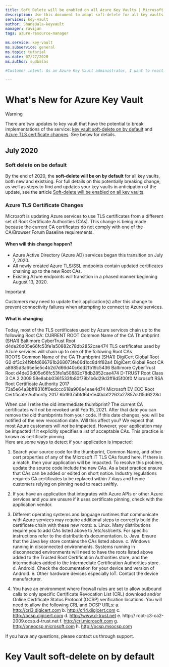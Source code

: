 ```yaml
---
title: Soft Delete will be enabled on all Azure Key Vaults | Microsoft Docs
description: Use this document to adopt soft-delete for all key vaults.
services: key-vault
author: ShaneBala-keyvault
manager: ravijan
tags: azure-resource-manager

ms.service: key-vault
ms.subservice: general
ms.topic: tutorial
ms.date: 07/27/2020
ms.author: sudbalas

#Customer intent: As an Azure Key Vault administrator, I want to react to soft-delete being turned on for all key vaults.

---
```


# What's New for Azure Key Vault

> [!WARNING]
> There are two updates to key vault that have the potential to break implementations of the service: [key vault soft-delete on by default](#soft-delete-on-by-default) and [Azure TLS certificate changes](#azure-tls-certificate-changes). See below for details.

## July 2020

### Soft delete on be default

By the end of 2020, the **soft-delete will be on by default** for all key vaults, both new and existsing.  For full details on this potentially breaking change, as well as steps to find and updates your key vaults in anticipation of the update, see the article [Soft-delete will be enabled on all key vaults](soft-delete-change.md). 

### Azure TLS Certificate Changes  

Microsoft is updating Azure services to use TLS certificates from a different set of Root Certificate Authorities (CAs). This change is being made because the current CA certificates do not comply with one of the CA/Browser Forum Baseline requirements. 

#### When will this change happen?

- Azure Active Directory (Azure AD) services began this transition on July 7, 2020. 
- All newly created Azure TLS/SSL endpoints contain updated certificates chaining up to the new Root CAs. 
- Existing Azure endpoints will transition in a phased manner beginning August 13, 2020.  

> [!IMPORTANT]
> Customers may need to update their application(s) after this change to prevent connectivity failures when attempting to connect to Azure services. 

#### What is changing
Today, most of the TLS certificates used by Azure services chain up to the following Root CA:
CURRENT ROOT 
Common Name of the CA	Thumbprint (SHA1)
Baltimore CyberTrust Root
d4de20d05e66fc53fe1a50882c78db2852cae474
TLS certificates used by Azure services will chain up to one of the following Root CAs  
ROOTS
Common Name of the CA	Thumbprint (SHA1)
DigiCert Global Root G2
df3c24f9bfd666761b268073fe06d1cc8d4f82a4
DigiCert Global Root CA
a8985d3a65e5e5c4b2d7d66d40c6dd2fb19c5436
Baltimore CyberTrust Root
d4de20d05e66fc53fe1a50882c78db2852cae474
D-TRUST Root Class 3 CA 2 2009
58e8abb0361533fb80f79b1b6d29d3ff8d5f00f0
Microsoft RSA Root Certificate Authority 2017
73a5e64a3bff8316ff0edccc618a906e4eae4d74
Microsoft EV ECC Root Certificate Authority 2017
6b1937abfd64e1e40daf2262a27857c015d6228d
 


When can I retire the old intermediate thumbprint?
The current CA certificates will *not* be revoked until Feb 15, 2021. After that date you can remove the old thumbprints from your code.
If this date changes, you will be notified of the new revocation date.
Will this affect you?
We expect that most Azure customers will *not* be impacted.  However, your application may be impacted if it explicitly specifies a list of acceptable CAs. This practice is known as certificate pinning.   
Here are some ways to detect if your application is impacted:

1.	Search your source code for the thumbprint, Common Name, and other cert properties of any of the Microsoft IT TLS CAs found here. If there is a match, then your application will be impacted. To resolve this problem, update the source code include the new CAs. As a best practice ensure that CAs can be added or edited on short notice. Industry regulations requires CA certificates to be replaced within 7 days and hence customers relying on pinning need to react swiftly.

2.	If you have an application that integrates with Azure APIs or other Azure services and you are unsure if it uses certificate pinning, check with the application vendor.

3.	Different operating systems and language runtimes that communicate with Azure services may require additional steps to correctly build the certificate chain with these new roots: 
a.	Linux. Many distributions require you to add CAs listed above to /etc/ssl/certs. For specific instructions refer to the distribution’s documentation.
b.	Java. Ensure that the Java key store contains the CAs listed above.
c.	Windows running in disconnected environments. Systems running in disconnected environments will need to have the roots listed above added to the Trusted Root Certification Authorities store, and the intermediates added to the Intermediate Certification Authorities store.
d.	Android. Check the documentation for your device and version of Android.
e.	Other hardware devices especially IoT. Contact the device manufacturer. 

4.	You have an environment where firewall rules are set to allow outbound calls to only specific Certificate Revocation List (CRL) download and/or Online Certificate Status Protocol (OCSP) verification locations. You will need to allow the following CRL and OCSP URLs:
a.	http://crl3.digicert.com
b.	http://crl4.digicert.com
c.	http://ocsp.digicert.com
d.	http://www.d-trust.net
e.	http:// root-c3-ca2-2009.ocsp.d-trust.net
f.	http://crl.microsoft.com
g.	http://oneocsp.microsoft.com
h.	http://ocsp.msocsp.com

If you have any questions, please contact us through support. 

# Key Vault soft-delete on by default
 
